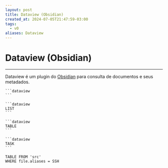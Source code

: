 ```yaml
---
layout: post
title: Dataview (Obsidian)
created_at: 2024-07-05T21:47:59-03:00
tags:
  - v0
aliases: Dataview
---
```

# Dataview (Obsidian)
----

Dataview é um plugin do [Obsidian](src/2024/06/30/2024-06-30-Obsidian.md) para consulta de documentos e seus metadados.

````
```dataview
```
````

````
```dataview
LIST
```
````

````
```dataview
TABLE
```
````

````
```dataview
TASK
```
````

```dataview
TABLE FROM 'src'
WHERE file.aliases = SSH
```
